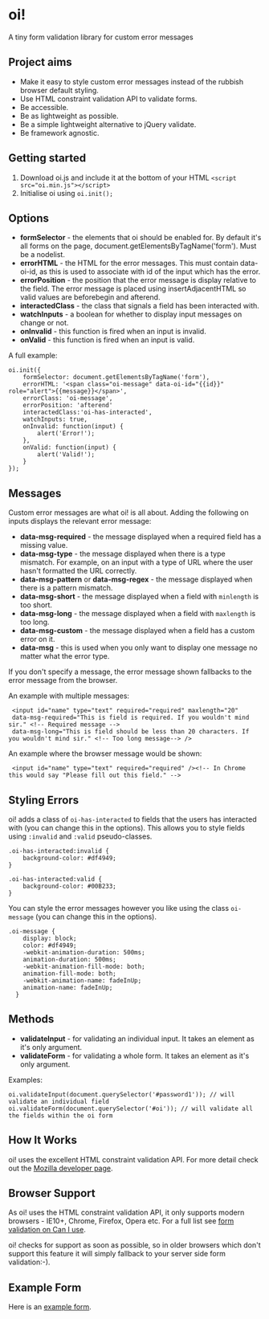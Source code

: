 # oi!

A tiny form validation library for custom error messages

## Project aims

* Make it easy to style custom error messages instead of the rubbish browser default styling.
* Use HTML constraint validation API to validate forms.
* Be accessible.
* Be as lightweight as possible.
* Be a simple lightweight alternative to jQuery validate.
* Be framework agnostic.

## Getting started

1. Download oi.js and include it at the bottom of your HTML `<script src="oi.min.js"></script>`
2. Initialise oi using `oi.init();`

## Options

* **formSelector** - the elements that oi should be enabled for. By default it's all forms on the page, document.getElementsByTagName('form'). Must be a nodelist.
* **errorHTML** - the HTML for the error messages. This must contain data-oi-id, as this is used to associate with id of the input which has the error.
* **errorPosition** - the position that the error message is display relative to the field. The error message is placed using insertAdjacentHTML so valid values are beforebegin and afterend.
* **interactedClass** - the class that signals a field has been interacted with.
* **watchInputs** - a boolean for whether to display input messages on change or not.
* **onInvalid** - this function is fired when an input is invalid.
* **onValid** - this function is fired when an input is valid.

A full example:
```
oi.init({
    formSelector: document.getElementsByTagName('form'),
    errorHTML: '<span class="oi-message" data-oi-id="{{id}}" role="alert">{{message}}</span>',
    errorClass: 'oi-message',
    errorPosition: 'afterend'
    interactedClass:'oi-has-interacted',
    watchInputs: true,
    onInvalid: function(input) {
        alert('Error!');
    },
    onValid: function(input) {
        alert('Valid!');
    }
});
```
## Messages

Custom error messages are what oi! is all about. Adding the following on inputs displays the relevant error message:

* **data-msg-required** - the message displayed when a required field has a missing value.
* **data-msg-type** - the message displayed when there is a type mismatch. For example, on an input with a type of URL where the user hasn't formatted the URL correctly.
* **data-msg-pattern** or **data-msg-regex** - the message displayed when there is a pattern mismatch.
* **data-msg-short** - the message displayed when a field  with `minlength` is too short.
* **data-msg-long** - the message displayed when a field  with `maxlength` is too long.
* **data-msg-custom** - the message displayed when a field has a custom error on it.
* **data-msg** - this is used when you only want to display one message no matter what the error type.

If you don't specify a message, the error message shown fallbacks to the error message from the browser.

An example with multiple messages:
```
 <input id="name" type="text" required="required" maxlength="20"
 data-msg-required="This is field is required. If you wouldn't mind sir." <!-- Required message -->
 data-msg-long="This is field should be less than 20 characters. If you wouldn't mind sir." <!-- Too long message--> />
```

An example where the browser message would be shown:
```
 <input id="name" type="text" required="required" /><!-- In Chrome this would say "Please fill out this field." -->
```

## Styling Errors

oi! adds a class of `oi-has-interacted` to fields that the users has interacted with (you can change this in the options). This allows you to style fields using `:invalid` and `:valid` pseudo-classes.
```
.oi-has-interacted:invalid {
	background-color: #df4949;
}

.oi-has-interacted:valid {
	background-color: #00B233;
}
```
You can style the error messages however you like using the class `oi-message` (you can change this in the options).
```
.oi-message {
	display: block;
	color: #df4949;
	-webkit-animation-duration: 500ms;
    animation-duration: 500ms;
    -webkit-animation-fill-mode: both;
    animation-fill-mode: both;
	-webkit-animation-name: fadeInUp;
  	animation-name: fadeInUp;
  }
```

## Methods

* **validateInput** - for validating an individual input. It takes an element as it's only argument.
* **validateForm** - for validating a whole form. It takes an element as it's only argument.

Examples:

```
oi.validateInput(document.querySelector('#password1')); // will validate an individual field
oi.validateForm(document.querySelector('#oi')); // will validate all the fields within the oi form
```

## How It Works

oi! uses the excellent HTML constraint validation API. For more detail check out the [Mozilla developer page](https://developer.mozilla.org/en-US/docs/Web/Guide/HTML/HTML5/Constraint_validation).

## Browser Support

As oi! uses the HTML constraint validation API, it only supports modern browsers - IE10+, Chrome, Firefox, Opera etc. For a full list see [form validation on Can I use](http://caniuse.com/#feat=form-validation).

oi! checks for support as soon as possible, so in older browsers which don't support this feature it will simply fallback to your server side form validation:-).

## Example Form

Here is an [example form](http://mattbegent.github.io/oi/).
